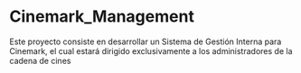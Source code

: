 # Cinemark_Management
Este proyecto consiste en desarrollar un Sistema de Gestión Interna para Cinemark, el cual estará dirigido exclusivamente a los administradores de la cadena de cines
